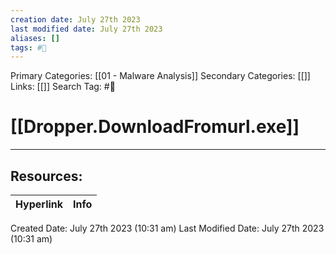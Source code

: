 ```yaml
---
creation date: July 27th 2023
last modified date: July 27th 2023
aliases: []
tags: #📖
---
```


Primary Categories: [[01 - Malware Analysis]] 
Secondary Categories: [[]] 
Links: [[]] 
Search Tag: #📖  

# [[Dropper.DownloadFromurl.exe]]  





___

## Resources:

| Hyperlink | Info |
| --------- | ---- |


Created Date: July 27th 2023 (10:31 am) 
Last Modified Date: July 27th 2023 (10:31 am)
